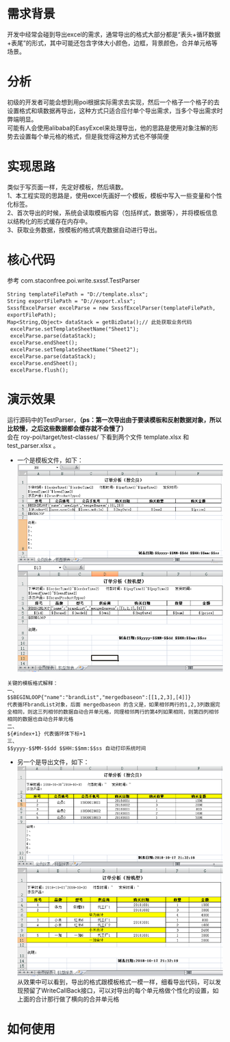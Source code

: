 # 需求背景

开发中经常会碰到导出excel的需求，通常导出的格式大部分都是“表头+循环数据+表尾”的形式，其中可能还包含字体大小颜色，边框，背景颜色，合并单元格等场景。

# 分析

初级的开发者可能会想到用poi根据实际需求去实现，然后一个格子一个格子的去设置格式和填数据再导出，这种方式只适合应付单个导出需求，当多个导出需求时弊端明显。<br>
可能有人会使用alibaba的EasyExcel来处理导出，他的思路是使用对象注解的形势去设置每个单元格的格式，但是我觉得这种方式也不够简便<br>

# 实现思路

类似于写页面一样，先定好模板，然后填数。<br>
1、本工程实现的思路是，使用excel先画好一个模板，模板中写入一些变量和个性化标签。<br>
2、首次导出的时候，系统会读取模板内容（包括样式，数据等），并将模板信息以结构化的形式缓存在内存中。<br>
3、获取业务数据，按模板的格式填充数据自动进行导出。<br>

# 核心代码

参考 com.staconfree.poi.write.sxssf.TestParser
```
String templateFilePath = "D://template.xlsx";
String exportFilePath = "D://export.xlsx";
SxssfExcelParser excelParse = new SxssfExcelParser(templateFilePath, exportFilePath);
Map<String,Object> dataStack = getBizData();// 此处获取业务代码
 excelParse.setTemplateSheetName("Sheet1");
 excelParse.parse(dataStack);
 excelParse.endSheet();
 excelParse.setTemplateSheetName("Sheet2");
 excelParse.parse(dataStack);
 excelParse.endSheet();
 excelParse.flush();
```
# 演示效果

运行源码中的TestParser，**（ps：第一次导出由于要读模板和反射数据对象，所以比较慢，之后这些数据都会缓存就不会慢了）**<br>
会在 roy-poi/target/test-classes/ 下看到两个文件 template.xlsx 和 test_parser.xlsx 。<br>
- 一个是模板文件，如下：<br>
![sheet1](https://github.com/staconfree/roy-poi/raw/master/readme_pic/template-sheet1.png)
![sheet2](https://github.com/staconfree/roy-poi/raw/master/readme_pic/template-sheet2.png)
```
关键的模板格式解释：
一、
$$BEGINLOOP{"name":"brandList","mergedbaseon":[[1,2,3],[4]]}
代表循环brandList对象，后面 mergedbaseon 的含义是，如果相邻两行的1,2,3列数据完全相同，则这三列相邻的数据自动合并单元格，同理相邻两行的第4列如果相同，则第四列相邻相同的数据也自动合并单元格
二、
${#index+1} 代表循环体下标+1
三、
$$yyyy-$$MM-$$dd $$HH:$$mm:$$ss 自动打印系统时间
```
- 另一个是导出文件，如下：<br>
![export1](https://github.com/staconfree/roy-poi/raw/master/readme_pic/export-sheet1.png)
![export2](https://github.com/staconfree/roy-poi/raw/master/readme_pic/export-sheet2.png)
<br>从效果中可以看到，导出的格式跟模板格式一模一样，细看导出代码，可以发现预留了WriteCallBack接口，可以对导出的每个单元格做个性化的设置，如上面的合计那行做了横向的合并单元格

# 如何使用

